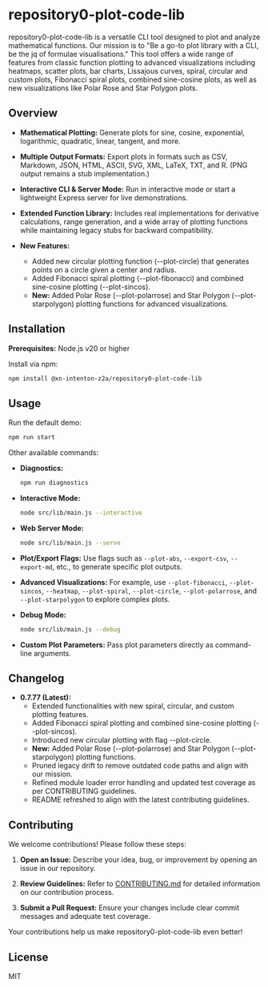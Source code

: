 # repository0-plot-code-lib

repository0-plot-code-lib is a versatile CLI tool designed to plot and analyze mathematical functions. Our mission is to "Be a go-to plot library with a CLI, be the jq of formulae visualisations." This tool offers a wide range of features from classic function plotting to advanced visualizations including heatmaps, scatter plots, bar charts, Lissajous curves, spiral, circular and custom plots, Fibonacci spiral plots, combined sine-cosine plots, as well as new visualizations like Polar Rose and Star Polygon plots.

## Overview

- **Mathematical Plotting:**
  Generate plots for sine, cosine, exponential, logarithmic, quadratic, linear, tangent, and more.

- **Multiple Output Formats:**
  Export plots in formats such as CSV, Markdown, JSON, HTML, ASCII, SVG, XML, LaTeX, TXT, and R. (PNG output remains a stub implementation.)

- **Interactive CLI & Server Mode:**
  Run in interactive mode or start a lightweight Express server for live demonstrations.

- **Extended Function Library:**
  Includes real implementations for derivative calculations, range generation, and a wide array of plotting functions while maintaining legacy stubs for backward compatibility.

- **New Features:**
  - Added new circular plotting function (--plot-circle) that generates points on a circle given a center and radius.
  - Added Fibonacci spiral plotting (--plot-fibonacci) and combined sine-cosine plotting (--plot-sincos).
  - **New:** Added Polar Rose (--plot-polarrose) and Star Polygon (--plot-starpolygon) plotting functions for advanced visualizations.

## Installation

**Prerequisites:** Node.js v20 or higher

Install via npm:

```bash
npm install @xn-intenton-z2a/repository0-plot-code-lib
```

## Usage

Run the default demo:

```bash
npm run start
```

Other available commands:

- **Diagnostics:**
  ```bash
  npm run diagnostics
  ```

- **Interactive Mode:**
  ```bash
  node src/lib/main.js --interactive
  ```

- **Web Server Mode:**
  ```bash
  node src/lib/main.js --serve
  ```

- **Plot/Export Flags:**
  Use flags such as `--plot-abs`, `--export-csv`, `--export-md`, etc., to generate specific plot outputs.

- **Advanced Visualizations:**
  For example, use `--plot-fibonacci`, `--plot-sincos`, `--heatmap`, `--plot-spiral`, `--plot-circle`, `--plot-polarrose`, and `--plot-starpolygon` to explore complex plots.

- **Debug Mode:**
  ```bash
  node src/lib/main.js --debug
  ```

- **Custom Plot Parameters:**
  Pass plot parameters directly as command-line arguments.

## Changelog

- **0.7.77 (Latest):**
  - Extended functionalities with new spiral, circular, and custom plotting features.
  - Added Fibonacci spiral plotting and combined sine-cosine plotting (--plot-sincos).
  - Introduced new circular plotting with flag --plot-circle.
  - **New:** Added Polar Rose (--plot-polarrose) and Star Polygon (--plot-starpolygon) plotting functions.
  - Pruned legacy drift to remove outdated code paths and align with our mission.
  - Refined module loader error handling and updated test coverage as per CONTRIBUTING guidelines.
  - README refreshed to align with the latest contributing guidelines.

## Contributing

We welcome contributions! Please follow these steps:

1. **Open an Issue:**
   Describe your idea, bug, or improvement by opening an issue in our repository.

2. **Review Guidelines:**
   Refer to [CONTRIBUTING.md](./CONTRIBUTING.md) for detailed information on our contribution process.

3. **Submit a Pull Request:**
   Ensure your changes include clear commit messages and adequate test coverage.

Your contributions help us make repository0-plot-code-lib even better!

## License

MIT
